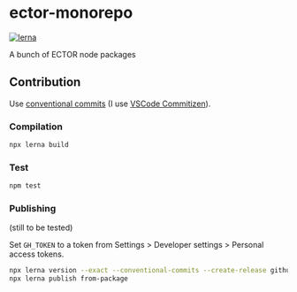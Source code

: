 # ector-monorepo

[![lerna](https://img.shields.io/badge/maintained%20with-lerna-cc00ff.svg)](https://lerna.js.org/)

A bunch of ECTOR node packages

## Contribution

Use [conventional commits](https://www.conventionalcommits.org/)
(I use [VSCode Commitizen](https://github.com/KnisterPeter/vscode-commitizen)).

### Compilation

```bash
npx lerna build
```

### Test

```bash
npm test
```

### Publishing

(still to be tested)

Set `GH_TOKEN` to a token from Settings > Developer settings > Personal access tokens.

```bash
npx lerna version --exact --conventional-commits --create-release github
npx lerna publish from-package
```
